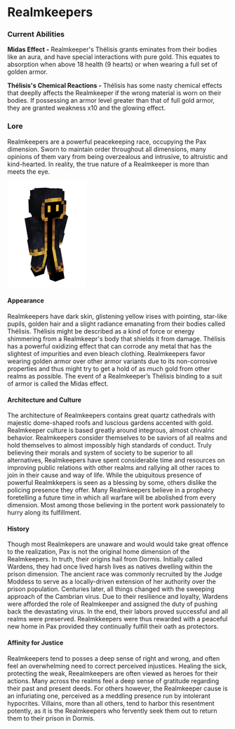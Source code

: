 # Realmkeepers

### Current Abilities

**Midas Effect -** Realmkeeper's Thélisis grants eminates from their bodies like an aura, and have special interactions with pure gold. This equates to absorption when above 18 health (9 hearts) or when wearing a full set of golden armor.

**Thélisis's Chemical Reactions -** Thélisis has some nasty chemical effects that deeplly affects the Realmkeeper if the wrong material is worn on their bodies. If possessing an armor level greater than that of full gold armor, they are granted weakness x10 and the glowing effect.

### Lore

Realmkeepers are a powerful peacekeeping race, occupying the Pax dimension. Sworn to maintain order throughout all dimensions, many opinions of them vary from being overzealous and intrusive, to altruistic and kind-hearted. In reality, the true nature of a Realmkeeper is more than meets the eye.

![Realmkeeper](<../../.gitbook/assets/body (3).png>)

#### Appearance

Realmkeepers have dark skin, glistening yellow irises with pointing, star-like pupils, golden hair and a slight radiance emanating from their bodies called Thélisis. Thélisis might be described as a kind of force or energy shimmering from a Realmkeepr's body that shields it from damage. Thélisis has a powerful oxidizing effect that can corrode any metal that has the slightest of impurities and even bleach clothing. Realmkeepers favor wearing golden armor over other armor variants due to its non-corrosive properties and thus might try to get a hold of as much gold from other realms as possible. The event of a Realmkeeper’s Thélisis binding to a suit of armor is called the Midas effect.

#### Architecture and Culture

The architecture of Realmkeepers contains great quartz cathedrals with majestic dome-shaped roofs and luscious gardens accented with gold. Realmkeeper culture is based greatly around integrous, almost chivalric behavior. Realmkeepers consider themselves to be saviors of all realms and hold themselves to almost impossibly high standards of conduct. Truly believing their morals and system of society to be superior to all alternatives, Realmkeepers have spent considerable time and resources on improving public relations with other realms and rallying all other races to join in their cause and way of life. While the ubiquitous presence of powerful Realmkkepers is seen as a blessing by some, others dislike the policing presence they offer. Many Realmkeepers believe in a prophecy foretelling a future time in which all warfare will be abolished from every dimension. Most among those believing in the portent work passionately to hurry along its fulfillment.

#### History

Though most Realmkepers are unaware and would would take great offence to the realization, Pax is not the original home dimension of the Realmkeepers. In truth, their origins hail from Dormis. Initially called Wardens, they had once lived harsh lives as natives dwelling within the prison dimension. The ancient race was commonly recruited by the Judge Moddess to serve as a locally-driven extension of her authority over the prison population. Centuries later, all things changed with the sweeping approach of the Cambrian virus. Due to their resilience and loyalty, Wardens were afforded the role of Realmkeeper and assigned the duty of pushing back the devastating virus. In the end, their labors proved successful and all realms were preserved. Realmkkeepers were thus rewarded with a peaceful new home in Pax provided they continually fulfill their oath as protectors.

#### Affinity for Justice

Realmkeepers tend to posses a deep sense of right and wrong, and often feel an overwhelming need to correct perceived injustices. Healing the sick, protecting the weak, Reealmkeepers are often viewed as heroes for their actions. Many across the realms feel a deep sense of gratitude regarding their past and present deeds. For others however, the Realmkeeper cause is an infuriating one, perceived as a meddling presence run by intolerant hypocrites. Villains, more than all others, tend to harbor this resentment potently, as it is the Realmkeepers who fervently seek them out to return them to their prison in Dormis.
